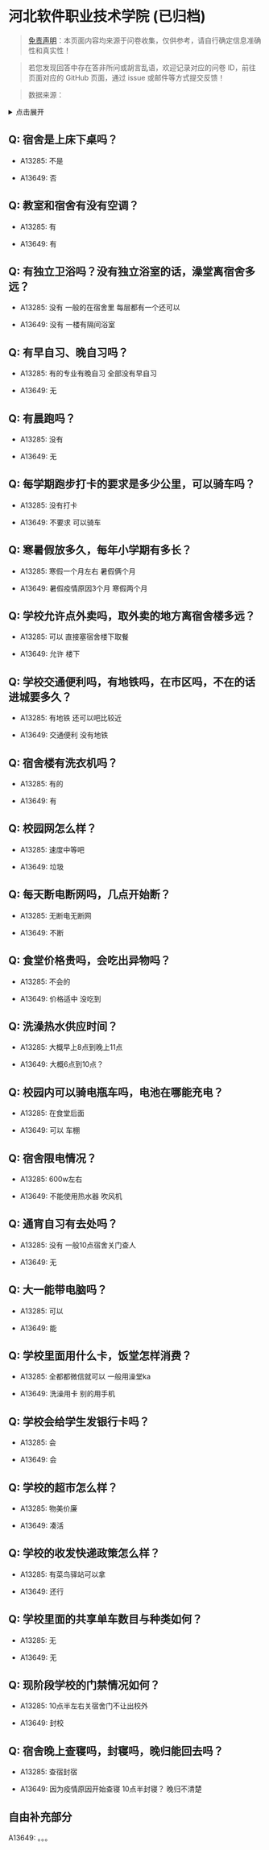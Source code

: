 # 河北软件职业技术学院 (已归档)

> [免责声明](https://colleges.chat/#_3)：本页面内容均来源于问卷收集，仅供参考，请自行确定信息准确性和真实性！

> 若您发现回答中存在答非所问或胡言乱语，欢迎记录对应的问卷 ID，前往页面对应的 GitHub 页面，通过 issue 或邮件等方式提交反馈！

> 数据来源：

<details><summary>点击展开</summary>
<ul>
<li>A13285: 匿名 (2022 年 06 月)</li>
<li>A13649: 匿名 (2022 年 06 月)</li>
</ul>
</details>

## Q: 宿舍是上床下桌吗？

- A13285: 不是

- A13649: 否

## Q: 教室和宿舍有没有空调？

- A13285: 有

- A13649: 有

## Q: 有独立卫浴吗？没有独立浴室的话，澡堂离宿舍多远？

- A13285: 没有 一般的在宿舍里 每层都有一个还可以

- A13649: 没有   一楼有隔间浴室

## Q: 有早自习、晚自习吗？

- A13285: 有的专业有晚自习 全部没有早自习

- A13649: 无

## Q: 有晨跑吗？

- A13285: 没有

- A13649: 无

## Q: 每学期跑步打卡的要求是多少公里，可以骑车吗？

- A13285: 没有打卡

- A13649: 不要求  可以骑车

## Q: 寒暑假放多久，每年小学期有多长？

- A13285: 寒假一个月左右 暑假俩个月

- A13649: 暑假疫情原因3个月 寒假两个月

## Q: 学校允许点外卖吗，取外卖的地方离宿舍楼多远？

- A13285: 可以 直接塞宿舍楼下取餐

- A13649: 允许  楼下

## Q: 学校交通便利吗，有地铁吗，在市区吗，不在的话进城要多久？

- A13285: 有地铁 还可以吧比较近

- A13649: 交通便利 没有地铁

## Q: 宿舍楼有洗衣机吗？

- A13285: 有的

- A13649: 有

## Q: 校园网怎么样？

- A13285: 速度中等吧

- A13649: 垃圾

## Q: 每天断电断网吗，几点开始断？

- A13285: 无断电无断网

- A13649: 不断

## Q: 食堂价格贵吗，会吃出异物吗？

- A13285: 不会的

- A13649: 价格适中  没吃到

## Q: 洗澡热水供应时间？

- A13285: 大概早上8点到晚上11点

- A13649: 大概6点到10点？

## Q: 校园内可以骑电瓶车吗，电池在哪能充电？

- A13285: 在食堂后面

- A13649: 可以  车棚

## Q: 宿舍限电情况？

- A13285: 600w左右

- A13649: 不能使用热水器 吹风机

## Q: 通宵自习有去处吗？

- A13285: 没有 一般10点宿舍关门查人

- A13649: 无

## Q: 大一能带电脑吗？

- A13285: 可以

- A13649: 能

## Q: 学校里面用什么卡，饭堂怎样消费？

- A13285: 全都都微信就可以 一般用澡堂ka

- A13649: 洗澡用卡 别的用手机

## Q: 学校会给学生发银行卡吗？

- A13285: 会

- A13649: 会

## Q: 学校的超市怎么样？

- A13285: 物美价廉

- A13649: 凑活

## Q: 学校的收发快递政策怎么样？

- A13285: 有菜鸟驿站可以拿

- A13649: 还行

## Q: 学校里面的共享单车数目与种类如何？

- A13285: 无

- A13649: 无

## Q: 现阶段学校的门禁情况如何？

- A13285: 10点半左右关宿舍门不让出校外

- A13649: 封校

## Q: 宿舍晚上查寝吗，封寝吗，晚归能回去吗？

- A13285: 查宿封宿

- A13649: 因为疫情原因开始查寝  10点半封寝？ 晚归不清楚

## 自由补充部分

A13649: 。。。